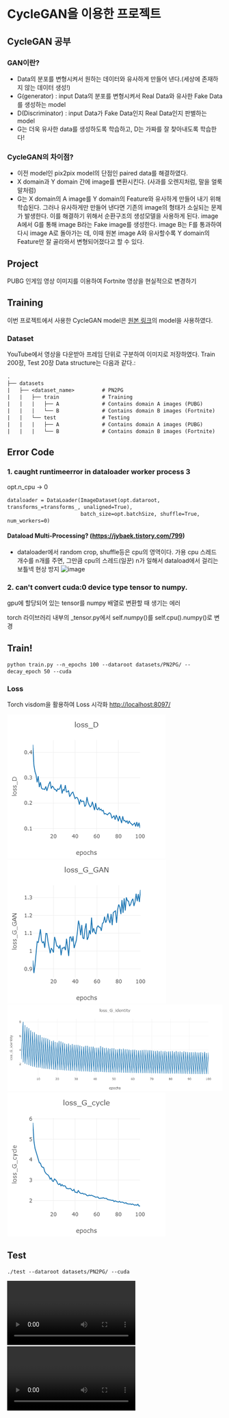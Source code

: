 # CycleGAN을 이용한 프로젝트

## CycleGAN 공부
### GAN이란?
* Data의 분포를 변형시켜서 원하는 데이터와 유사하게 만들어 낸다.(세상에 존재하지 않는 데이터 생성!)  
* G(generator) : input Data의 분포를 변형시켜서 Real Data와 유사한 Fake Data를 생성하는 model  
* D(Discriminator) : input Data가 Fake Data인지 Real Data인지 판별하는 model  
* G는 더욱 유사한 data를 생성하도록 학습하고, D는 가짜를 잘 찾아내도록 학습한다!  

### CycleGAN의 차이점?
* 이전 model인 pix2pix model의 단점인 paired data를 해결하였다.  
* X domain과 Y domain 간에 image를 변환시킨다. (사과를 오렌지처럼, 말을 얼룩말처럼)
* G는 X domain의 A image를 Y domain의 Feature와 유사하게 만들어 내기 위해 학습된다. 그러나 유사하게만 만들어 낸다면 기존의 image의 형태가 소실되는 문제가 발생한다. 이를 해결하기 위해서 순환구조의 생성모델을 사용하게 된다. image A에서 G를 통해 image B라는 Fake image를 생성한다. image B는 F를 통과하여 다시 image A로 돌아가는 데, 이때 원본 image A와 유사할수록 Y domain의 Feature만 잘 골라와서 변형되어졌다고 할 수 있다. 

## Project
PUBG 인게임 영상 이미지를 이용하여 Fortnite 영상을 현실적으로 변경하기

## Training
이번 프로젝트에서 사용한 CycleGAN model은 [원본 링크](https://github.com/aitorzip/PyTorch-CycleGAN.git)의 model을 사용하였다.

### Dataset
YouTube에서 영상을 다운받아 프레임 단위로 구분하여 이미지로 저장하였다.
Train 200장, Test 20장
Data structure는 다음과 같다.:

    .
    ├── datasets                   
    |   ├── <dataset_name>         # PN2PG
    |   |   ├── train              # Training
    |   |   |   ├── A              # Contains domain A images (PUBG)
    |   |   |   └── B              # Contains domain B images (Fortnite)
    |   |   └── test               # Testing
    |   |   |   ├── A              # Contains domain A images (PUBG)
    |   |   |   └── B              # Contains domain B images (Fortnite)

## Error Code
### 1. caught runtimeerror in dataloader worker process 3
opt.n_cpu -> 0 
```
dataloader = DataLoader(ImageDataset(opt.dataroot, transforms_=transforms_, unaligned=True), 
                        batch_size=opt.batchSize, shuffle=True, num_workers=0)
``` 
#### Dataload Multi-Processing? (https://jybaek.tistory.com/799) 
* dataloader에서 random crop, shuffle등은 cpu의 영역이다. 가용 cpu 스레드 개수를 n개를 주면, 그만큼 cpu의 스레드(일꾼) n가 일해서 dataload에서 걸리는 보틀넥 현상 방지
![image](https://user-images.githubusercontent.com/111993984/220262291-5a131145-e517-46cd-b699-c4ecd7141da4.png)

### 2. can't convert cuda:0 device type tensor to numpy.
gpu에 할당되어 있는 tensor를 numpy 배열로 변환할 때 생기는 에러

torch 라이브러리 내부의 _tensor.py에서 self.numpy()를 self.cpu().numpy()로 변경

## Train!
```
python train.py --n_epochs 100 --dataroot datasets/PN2PG/ --decay_epoch 50 --cuda
``` 
### Loss
Torch visdom을 활용하여 Loss 시각화
[http://localhost:8097/](http://localhost:8097/)

![Discriminator loss](https://github.com/0cars0903/0cars0903-CycleGAN/blob/main/output/loss_D.png)
![Generator GAN loss](https://github.com/0cars0903/0cars0903-CycleGAN/blob/main/output/loss_G_GAN.png)
![Generator identity loss](https://github.com/0cars0903/0cars0903-CycleGAN/blob/main/output/loss_G_identity.png)
![Generator cycle loss](https://github.com/0cars0903/0cars0903-CycleGAN/blob/main/output/loss_G_cycle.png)

## Test
```
./test --dataroot datasets/PN2PG/ --cuda
```
![PUBG to Fortnite](https://github.com/0cars0903/0cars0903-CycleGAN/blob/main/output/PN2PG/PUBG2Fortnite.mp4)
![Frotnite to PUBG](https://github.com/0cars0903/0cars0903-CycleGAN/blob/main/output/PN2PG/Fortnite2PUBG.mp4)
